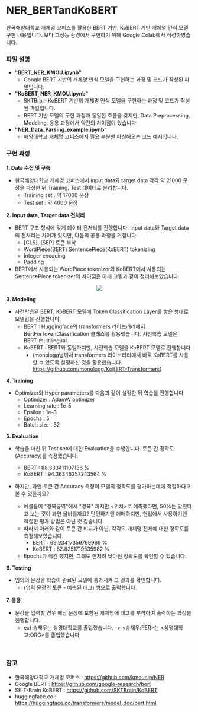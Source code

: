 # NER_BERTandKoBERT
한국해양대학교 개체명 코퍼스를 활용한 BERT 기반, KoBERT 기반 개체명 인식 모델 구현 내용입니다. 보다 고성능 환경에서 구현하기 위해 Google Colab에서 작성하였습니다.

### **파일 설명**
+ **"BERT_NER_KMOU.ipynb"**
  + Google BERT 기반의 개체명 인식 모델을 구현하는 과정 및 코드가 작성된 파일입니다.
+ **"KoBERT_NER_KMOU.ipynb"**
  + SKTBrain KoBERT 기반의 개체명 인식 모델을 구현하는 과정 및 코드가 작성된 파일입니다.
  + BERT 기반 모델의 구현 과정과 동일한 흐름을 갖지만, Data Preprocessing, Modeling, 응용 과정에서 약간의 차이점이 있습니다.
+ **"NER_Data_Parsing_example.ipynb"**
  + 해양대학교 개체명 코퍼스에서 필요 부분만 파싱해오는 코드 예시입니다.


### **구현 과정**
**1. Data 수집 및 구축**
+ 한국해양대학교 개체명 코퍼스에서 input data와 target data 각각 약 21000 문장을 파싱한 뒤 Training, Test 데이터로 분리합니다.
  + Training set : 약 17000 문장
  + Test set : 약 4000 문장


**2. Input data, Target data 전처리**
+ BERT 구조 형식에 맞게 데이터 전처리를 진행합니다. Input data와 Target data의 전처리는 차이가 있지만, 다음의 공통 과정을 거칩니다.
  + [CLS], [SEP] 토큰 부착
  + WordPiece(BERT) SentencePiece(KoBERT) tokenizing
  + Integer encoding
  + Padding
+ BERT에서 사용되는 WordPiece tokenizer와 KoBERT에서 사용되는 SentencePiece tokenizer의 차이점은 아래 그림과 같이 정리해보았습니다.
<p align="center"><img src="https://user-images.githubusercontent.com/46772883/112106822-7d453980-8bf1-11eb-9ba2-b6ace999d65e.png"/></p>


**3. Modeling**
+ 사전학습된 BERT, KoBERT 모델에 Token Classification Layer를 쌓은 형태로 모델링을 진행합니다.
  + BERT : Huggingface의 transformers 라이브러리에서 BertForTokenClassification 클래스를 활용했습니다. 사전학습 모델은 BERT-multilingual.
  + KoBERT : BERT와 동일하지만, 사전학습 모델을 KoBERT 모델로 진행합니다. 
    + (monologg님께서 transformers 라이브러리에서 바로 KoBERT를 사용할 수 있도록 설정하신 것을 활용했습니다. https://github.com/monologg/KoBERT-Transformers)


**4. Training**
+ Optimizer와 Hyper parameters를 다음과 같이 설정한 뒤 학습을 진행합니다.
  + Optimizer : AdamW optimizer
  + Learning rate : 1e-5
  + Epsilon : 1e-8
  + Epochs : 5
  + Batch size : 32


**5. Evaluation**
+ 학습을 마친 뒤 Test set에 대한 Evaluation을 수행합니다. 토큰 간 정확도(Accuracy)를 측정했습니다.
  + BERT : 88.333411107136 %
  + KoBERT : 94.36346257243564 %

+ 하지만, 과연 토큰 간 Accuracy 측정이 모델의 정확도를 평가하는데에 적절하다고 볼 수 있을까요?
  + 예를들어 "경복궁역"에서 "경복" 까지만 <위치>로 예측했다면, 50%는 맞췄다고 보는 것이 과연 올바를까요? 단언하기엔 애매하지만, 현업에서 사용하기엔 적절한 평가 방법은 아닌 것 같습니다.
  + 따라서 아래와 같이 토큰 간 비교가 아닌, 각각의 개체명 전체에 대한 정확도를 측정해보았습니다.
    + BERT :  69.93417359799969 %
    + KoBERT : 82.8251719535982 %
  + Epochs가 적긴 했지만, 그래도 현저히 낮아진 정확도를 확인할 수 있습니다.


**6. Testing**
+ 임의의 문장을 학습이 완료된 모델에 통과시켜 그 결과를 확인합니다.
  + (입력 문장의 토큰 - 예측된 태그) 쌍으로 출력합니다.


**7. 응용**
+ 문장을 입력할 경우 해당 문장에 포함된 개체명에 태그를 부착하여 출력하는 과정을 진행합니다.
    + ex) 송재우는 상명대학교를 졸업했습니다. -> <송재우:PER>는 <상명대학교:ORG>를 졸업했습니다.


<br>

### **참고**
+ 한국해양대학교 개체명 코퍼스 : https://github.com/kmounlp/NER
+ Google BERT : https://github.com/google-research/bert
+ SK T-Brain KoBERT : https://github.com/SKTBrain/KoBERT
+ huggingface.co : https://huggingface.co/transformers/model_doc/bert.html
